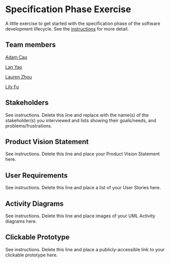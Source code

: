 # Specification Phase Exercise

A little exercise to get started with the specification phase of the software development lifecycle. See the [instructions](instructions.md) for more detail.

## Team members

[Adam Cao](https://github.com/eth3r3aI)

[Lan Yao](https://github.com/ziiiimu)

[Lauren Zhou](https://github.com/laurenlz)

[Lily Fu](https://github.com/fulily0325)

## Stakeholders

See instructions. Delete this line and replace with the name(s) of the stakeholder(s) you interviewed and lists showing their goals/needs, and problems/frustrations.

## Product Vision Statement

See instructions. Delete this line and place your Product Vision Statement here.

## User Requirements

See instructions. Delete this line and place a list of your User Stories here.

## Activity Diagrams

See instructions. Delete this line and place images of your UML Activity diagrams here.

## Clickable Prototype

See instructions. Delete this line and place a publicly-accessible link to your clickable prototype here.
